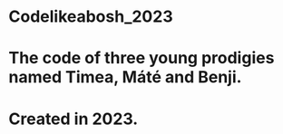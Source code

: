 # Codelikeabosh_2023

# The code of three young prodigies named Timea, Máté and Benji. 

# Created in 2023.

